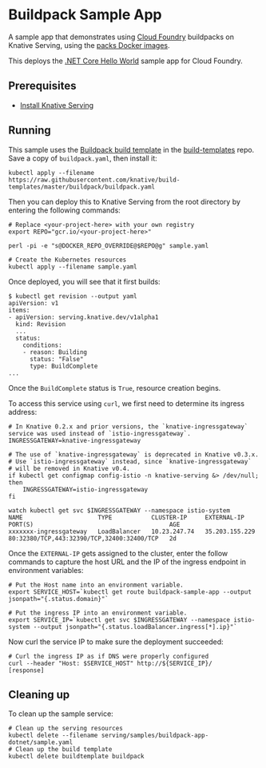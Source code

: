# Buildpack Sample App

A sample app that demonstrates using
[Cloud Foundry](https://www.cloudfoundry.org/) buildpacks on Knative Serving,
using the [packs Docker images](https://github.com/sclevine/packs).

This deploys the
[.NET Core Hello World](https://github.com/cloudfoundry-samples/dotnet-core-hello-world)
sample app for Cloud Foundry.

## Prerequisites

- [Install Knative Serving](../../../install/README.md)

## Running

This sample uses the
[Buildpack build template](https://github.com/knative/build-templates/blob/master/buildpack/buildpack.yaml)
in the [build-templates](https://github.com/knative/build-templates/) repo. Save
a copy of `buildpack.yaml`, then install it:

```shell
kubectl apply --filename https://raw.githubusercontent.com/knative/build-templates/master/buildpack/buildpack.yaml
```

Then you can deploy this to Knative Serving from the root directory by entering
the following commands:

```shell
# Replace <your-project-here> with your own registry
export REPO="gcr.io/<your-project-here>"

perl -pi -e "s@DOCKER_REPO_OVERRIDE@$REPO@g" sample.yaml

# Create the Kubernetes resources
kubectl apply --filename sample.yaml
```

Once deployed, you will see that it first builds:

```shell
$ kubectl get revision --output yaml
apiVersion: v1
items:
- apiVersion: serving.knative.dev/v1alpha1
  kind: Revision
  ...
  status:
    conditions:
    - reason: Building
      status: "False"
      type: BuildComplete
...
```

Once the `BuildComplete` status is `True`, resource creation begins.

To access this service using `curl`, we first need to determine its ingress
address:

```shell
# In Knative 0.2.x and prior versions, the `knative-ingressgateway` service was used instead of `istio-ingressgateway`.
INGRESSGATEWAY=knative-ingressgateway

# The use of `knative-ingressgateway` is deprecated in Knative v0.3.x.
# Use `istio-ingressgateway` instead, since `knative-ingressgateway`
# will be removed in Knative v0.4.
if kubectl get configmap config-istio -n knative-serving &> /dev/null; then
    INGRESSGATEWAY=istio-ingressgateway
fi

watch kubectl get svc $INGRESSGATEWAY --namespace istio-system
NAME                     TYPE           CLUSTER-IP     EXTERNAL-IP      PORT(S)                                      AGE
xxxxxxx-ingressgateway   LoadBalancer   10.23.247.74   35.203.155.229   80:32380/TCP,443:32390/TCP,32400:32400/TCP   2d
```

Once the `EXTERNAL-IP` gets assigned to the cluster, enter the follow commands
to capture the host URL and the IP of the ingress endpoint in environment
variables:

```shell
# Put the Host name into an environment variable.
export SERVICE_HOST=`kubectl get route buildpack-sample-app --output jsonpath="{.status.domain}"`

# Put the ingress IP into an environment variable.
export SERVICE_IP=`kubectl get svc $INGRESSGATEWAY --namespace istio-system --output jsonpath="{.status.loadBalancer.ingress[*].ip}"`
```

Now curl the service IP to make sure the deployment succeeded:

```shell
# Curl the ingress IP as if DNS were properly configured
curl --header "Host: $SERVICE_HOST" http://${SERVICE_IP}/
[response]
```

## Cleaning up

To clean up the sample service:

```shell
# Clean up the serving resources
kubectl delete --filename serving/samples/buildpack-app-dotnet/sample.yaml
# Clean up the build template
kubectl delete buildtemplate buildpack
```
